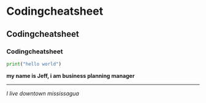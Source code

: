 # Codingcheatsheet
## Codingcheatsheet
### Codingcheatsheet
```python
print("hello world")
```
**my name is Jeff, i am business planning manager**

<hr />

*I live downtown mississagua*
